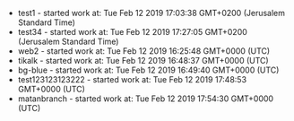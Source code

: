  - test1 - started work at: Tue Feb 12 2019 17:03:38 GMT+0200 (Jerusalem Standard Time)
 - test34 - started work at: Tue Feb 12 2019 17:27:05 GMT+0200 (Jerusalem Standard Time)
 - web2 - started work at: Tue Feb 12 2019 16:25:48 GMT+0000 (UTC)
 - tikalk - started work at: Tue Feb 12 2019 16:48:37 GMT+0000 (UTC)
 - bg-blue - started work at: Tue Feb 12 2019 16:49:40 GMT+0000 (UTC)
 - test123123123222 - started work at: Tue Feb 12 2019 17:48:53 GMT+0000 (UTC)
 - matanbranch - started work at: Tue Feb 12 2019 17:54:30 GMT+0000 (UTC)
